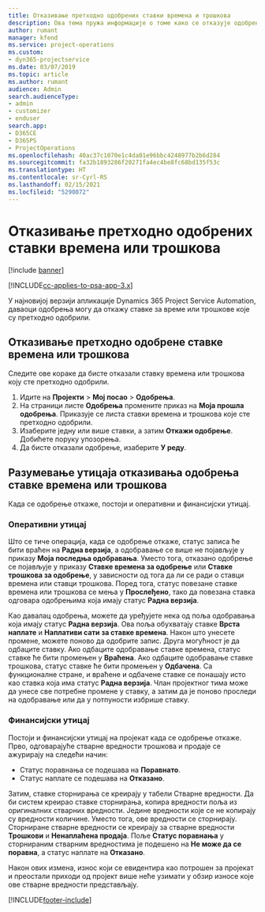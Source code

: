```yaml
---
title: Отказивање претходно одобрених ставки времена и трошкова
description: Ова тема пружа информације о томе како се отказује одобрено време пројекта и трансакција трошкова.
author: rumant
manager: kfend
ms.service: project-operations
ms.custom:
- dyn365-projectservice
ms.date: 03/07/2019
ms.topic: article
ms.author: rumant
audience: Admin
search.audienceType:
- admin
- customizer
- enduser
search.app:
- D365CE
- D365PS
- ProjectOperations
ms.openlocfilehash: 40ac37c1070e1c4da01e96bbc4248977b2b6d284
ms.sourcegitcommit: fa32b1893286f20271fa4ec4be8fc68bd135f53c
ms.translationtype: HT
ms.contentlocale: sr-Cyrl-RS
ms.lasthandoff: 02/15/2021
ms.locfileid: "5290872"
---
```

# <a name="cancel-previously-approved-time-or-expense-entries"></a>Отказивање претходно одобрених ставки времена или трошкова

[!include [banner](../includes/psa-now-project-operations.md)]

[!INCLUDE[cc-applies-to-psa-app-3.x](../includes/cc-applies-to-psa-app-3x.md)]

У најновијој верзији апликације Dynamics 365 Project Service Automation, даваоци одобрења могу да откажу ставке за време или трошкове које су претходно одобрили.

## <a name="cancel-a-previously-approved-time-or-expense-entry"></a>Отказивање претходно одобрене ставке времена или трошкова

Следите ове кораке да бисте отказали ставку времена или трошкова коју сте претходно одобрили.

1. Идите на **Пројекти** \> **Мој посао** \> **Одобрења**.
2. На страници листе **Одобрења** промените приказ на **Моја прошла одобрења**. Приказује се листа ставки времена и трошкова које сте претходно одобрили.
3. Изаберите једну или више ставки, а затим **Откажи одобрење**. Добићете поруку упозорења.
4. Да бисте отказали одобрење, изаберите **У реду**.

## <a name="understand-the-impact-of-canceling-a-time-or-expense-entry-approval"></a>Разумевање утицаја отказивања одобрења ставке времена или трошкова

Када се одобрење откаже, постоји и оперативни и финансијски утицај.

### <a name="operational-impact"></a>Оперативни утицај

Што се тиче операција, када се одобрење откаже, статус записа ће бити враћен на **Радна верзија**, а одобравање се више не појављује у приказу **Моја последња одобравања**. Уместо тога, отказано одобрење се појављује у приказу **Ставке времена за одобрење** или **Ставке трошкова за одобрење**, у зависности од тога да ли се ради о ставци времена или ставци трошкова. Поред тога, статус повезане ставке времена или трошкова се мења у **Прослеђено**, тако да повезана ставка одговара одобрењима која имају статус **Радна верзија**.

Као давалац одобрења, можете да уређујете нека од поља одобравања која имају статус **Радна верзија**. Ова поља обухватају ставке **Врста наплате** и **Наплативи сати за ставке времена**. Након што унесете промене, можете поново да одобрите запис. Друга могућност је да одбаците ставку. Ако одбаците одобравање ставке времена, статус ставке ће бити промењен у **Враћена**. Ако одбаците одобравање ставке трошкова, статус ставке ће бити промењен у **Одбачена**. Са функционалне стране, и враћене и одбачене ставке се понашају исто као ставка која има статус **Радна верзија**. Члан пројектног тима може да унесе све потребне промене у ставку, а затим да је поново проследи на одобравање или да у потпуности избрише ставку.

### <a name="financial-impact"></a>Финансијски утицај

Постоји и финансијски утицај на пројекат када се одобрење откаже. Прво, одговарајуће стварне вредности трошкова и продаје се ажурирају на следећи начин:

- Статус поравнања се подешава на **Поравнато**.
- Статус наплате се подешава на **Отказано**.

Затим, ставке сторнирања се креирају у табели Стварне вредности. Да би систем креирао ставке сторнирања, копира вредности поља из оригиналних стварних вредности. Једине вредности које се не копирају су вредности количине. Уместо тога, ове вредности се сторнирају. Сторниране стварне вредности се креирају за стварне вредности **Трошкови** и **Ненаплаћена продаја**. Поље **Статус поравнања** у сторнираним стварним вредностима је подешено на **Не може да се поравна**, а статус наплате на **Отказано**.

Након ових измена, износ који се евидентира као потрошен за пројекат и преостали приходи од пројект више неће узимати у обзир износе које ове стварне вредности представљају.


[!INCLUDE[footer-include](../includes/footer-banner.md)]